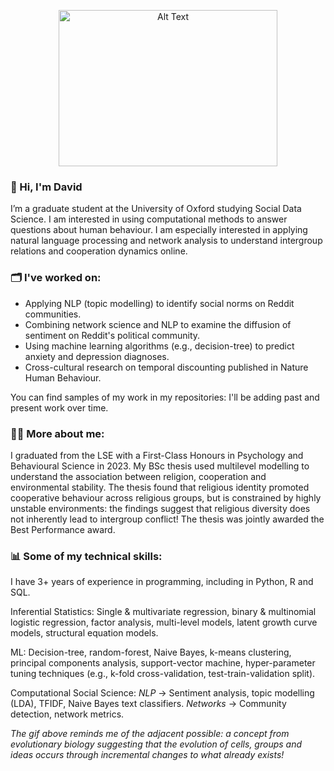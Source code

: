 <p align="center">
<img src="https://media.giphy.com/media/3o6UBaZmguJAVx2qOs/giphy.gif" alt="Alt Text" height="250" width="350">

### 👋 Hi, I'm David

I’m a graduate student at the University of Oxford studying Social Data Science. I am interested in using computational methods to answer questions about human behaviour. I am especially interested in applying natural language processing and network analysis to understand intergroup relations and cooperation dynamics online.


### 🗂 I've worked on:
- Applying NLP (topic modelling) to identify social norms on Reddit communities.
- Combining network science and NLP to examine the diffusion of sentiment on Reddit's political community.
- Using machine learning algorithms (e.g., decision-tree) to predict anxiety and depression diagnoses.
- Cross-cultural research on temporal discounting published in Nature Human Behaviour.

You can find samples of my work in my repositories: I'll be adding past and present work over time.


### 👨‍🎓 More about me:
I graduated from the LSE with a First-Class Honours in Psychology and Behavioural Science in 2023. My BSc thesis used multilevel modelling to understand the association between religion, cooperation and environmental stability. The thesis found that religious identity promoted cooperative behaviour across religious groups, but is constrained by highly unstable environments: the findings suggest that religious diversity does not inherently lead to intergroup conflict! The thesis was jointly awarded the Best Performance award.


### 📊 Some of my technical skills:
I have 3+ years of experience in programming, including in Python, R and SQL.

Inferential Statistics: Single & multivariate regression, binary & multinomial logistic regression, factor analysis, multi-level models, latent growth curve models, structural equation models.

ML: Decision-tree, random-forest, Naive Bayes, k-means clustering, principal components analysis, support-vector machine, hyper-parameter tuning techniques (e.g., k-fold cross-validation, test-train-validation split).

Computational Social Science: _NLP_ -> Sentiment analysis, topic modelling (LDA), TFIDF, Naive Bayes text classifiers. _Networks_ -> Community detection, network metrics.

_The gif above reminds me of the adjacent possible: a concept from evolutionary biology suggesting that the evolution of cells, groups and ideas occurs through incremental changes to what already exists!_
  
<!---
DavidFeng-GitHub/DavidFeng-GitHub is a ✨ special ✨ repository because its `README.md` (this file) appears on your GitHub profile.
You can click the Preview link to take a look at your changes.
--->
